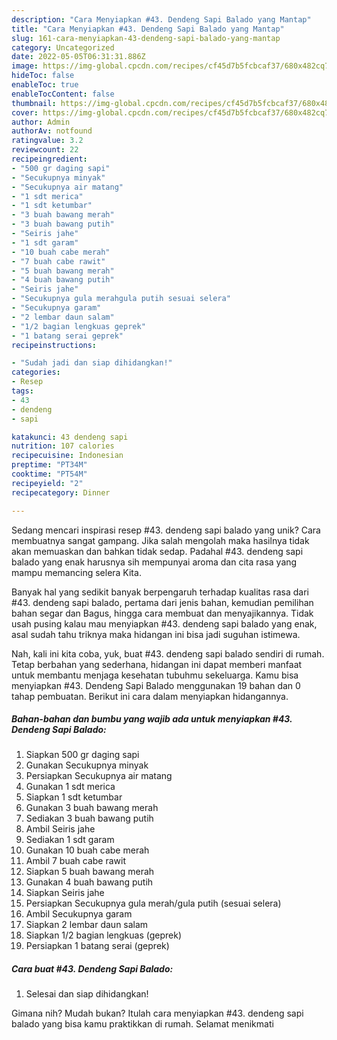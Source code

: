 ```yaml
---
description: "Cara Menyiapkan #43. Dendeng Sapi Balado yang Mantap"
title: "Cara Menyiapkan #43. Dendeng Sapi Balado yang Mantap"
slug: 161-cara-menyiapkan-43-dendeng-sapi-balado-yang-mantap
category: Uncategorized
date: 2022-05-05T06:31:31.886Z
image: https://img-global.cpcdn.com/recipes/cf45d7b5fcbcaf37/680x482cq70/43-dendeng-sapi-balado-foto-resep-utama.jpg
hideToc: false
enableToc: true
enableTocContent: false
thumbnail: https://img-global.cpcdn.com/recipes/cf45d7b5fcbcaf37/680x482cq70/43-dendeng-sapi-balado-foto-resep-utama.jpg
cover: https://img-global.cpcdn.com/recipes/cf45d7b5fcbcaf37/680x482cq70/43-dendeng-sapi-balado-foto-resep-utama.jpg
author: Admin
authorAv: notfound
ratingvalue: 3.2
reviewcount: 22
recipeingredient:
- "500 gr daging sapi"
- "Secukupnya minyak"
- "Secukupnya air matang"
- "1 sdt merica"
- "1 sdt ketumbar"
- "3 buah bawang merah"
- "3 buah bawang putih"
- "Seiris jahe"
- "1 sdt garam"
- "10 buah cabe merah"
- "7 buah cabe rawit"
- "5 buah bawang merah"
- "4 buah bawang putih"
- "Seiris jahe"
- "Secukupnya gula merahgula putih sesuai selera"
- "Secukupnya garam"
- "2 lembar daun salam"
- "1/2 bagian lengkuas geprek"
- "1 batang serai geprek"
recipeinstructions:

- "Sudah jadi dan siap dihidangkan!"
categories:
- Resep
tags:
- 43
- dendeng
- sapi

katakunci: 43 dendeng sapi 
nutrition: 107 calories
recipecuisine: Indonesian
preptime: "PT34M"
cooktime: "PT54M"
recipeyield: "2"
recipecategory: Dinner

---
```





Sedang mencari inspirasi resep #43. dendeng sapi balado yang unik? Cara membuatnya sangat gampang. Jika salah mengolah maka hasilnya tidak akan memuaskan dan bahkan tidak sedap. Padahal #43. dendeng sapi balado yang enak harusnya sih mempunyai aroma dan cita rasa yang mampu memancing selera Kita.





Banyak hal yang sedikit banyak berpengaruh terhadap kualitas rasa dari #43. dendeng sapi balado, pertama dari jenis bahan, kemudian pemilihan bahan segar dan Bagus, hingga cara membuat dan menyajikannya. Tidak usah pusing kalau mau menyiapkan #43. dendeng sapi balado yang enak,      asal sudah tahu triknya maka hidangan ini bisa jadi suguhan istimewa.





















Nah, kali ini kita coba, yuk, buat #43. dendeng sapi balado sendiri di rumah. Tetap berbahan yang sederhana, hidangan ini dapat memberi manfaat untuk membantu menjaga kesehatan tubuhmu sekeluarga. Kamu bisa menyiapkan #43. Dendeng Sapi Balado menggunakan 19 bahan dan 0 tahap pembuatan. Berikut ini cara dalam menyiapkan hidangannya.

<!--inarticleads1-->

##### Bahan-bahan dan bumbu yang wajib ada untuk menyiapkan #43. Dendeng Sapi Balado:

1. Siapkan 500 gr daging sapi
1. Gunakan Secukupnya minyak
1. Persiapkan Secukupnya air matang
1. Gunakan 1 sdt merica
1. Siapkan 1 sdt ketumbar
1. Gunakan 3 buah bawang merah
1. Sediakan 3 buah bawang putih
1. Ambil Seiris jahe
1. Sediakan 1 sdt garam
1. Gunakan 10 buah cabe merah
1. Ambil 7 buah cabe rawit
1. Siapkan 5 buah bawang merah
1. Gunakan 4 buah bawang putih
1. Siapkan Seiris jahe
1. Persiapkan Secukupnya gula merah/gula putih (sesuai selera)
1. Ambil Secukupnya garam
1. Siapkan 2 lembar daun salam
1. Siapkan 1/2 bagian lengkuas (geprek)
1. Persiapkan 1 batang serai (geprek)




<!--inarticleads2-->

##### Cara buat #43. Dendeng Sapi Balado:


1. Selesai dan siap dihidangkan!



Gimana nih? Mudah bukan? Itulah cara menyiapkan #43. dendeng sapi balado yang bisa kamu praktikkan di rumah. Selamat menikmati
